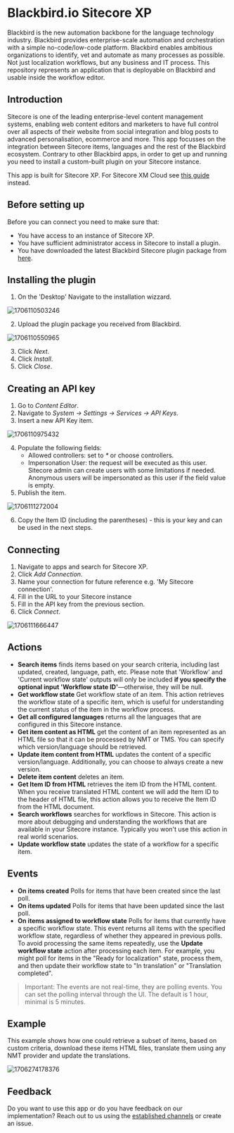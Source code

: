 # Blackbird.io Sitecore XP

Blackbird is the new automation backbone for the language technology industry. Blackbird provides enterprise-scale automation and orchestration with a simple no-code/low-code platform. Blackbird enables ambitious organizations to identify, vet and automate as many processes as possible. Not just localization workflows, but any business and IT process. This repository represents an application that is deployable on Blackbird and usable inside the workflow editor.

## Introduction

<!-- begin docs -->

Sitecore is one of the leading enterprise-level content management systems, enabling web content editors and marketers to have full control over all aspects of their website from social integration and blog posts to advanced personalisation, ecommerce and more. This app focusses on the integration between Sitecore items, languages and the rest of the Blackbird ecosystem. Contrary to other Blackbird apps, in order to get up and running you need to install a custom-built plugin on your Sitecore instance.

This app is built for Sitecore XP. For Sitecore XM Cloud see [this guide](https://docs.blackbird.io/apps/sitecore-xm-cloud/) instead.

## Before setting up

Before you can connect you need to make sure that:

- You have access to an instance of Sitecore XP.
- You have sufficient administrator access in Sitecore to install a plugin.
- You have downloaded the latest Blackbird Sitecore plugin package from [here](https://docs.blackbird.io/sitecore/package.zip).

## Installing the plugin

1. On the 'Desktop' Navigate to the installation wizzard.

![1706110503246](image/README/1706110503246.png)

2. Upload the plugin package you received from Blackbird.

![1706110550965](image/README/1706110550965.png)

3. Click _Next_.
4. Click _Install_.
5. Click _Close_.

## Creating an API key

1. Go to _Content Editor_.
2. Navigate to _System -> Settings -> Services -> API Keys_.
3. Insert a new API Key item.

![1706110975432](image/README/1706110975432.png)

4. Populate the following fields:
   - Allowed controllers: set to _\*_ or choose controllers.
   - Impersonation User: the request will be executed as this user. Sitecore admin can create users with some limitations if needed. Anonymous users will be impersonated as this user if the field value is empty.
5. Publish the item.

![1706111272004](image/README/1706111272004.png)

6. Copy the Item ID (including the parentheses) - this is your key and can be used in the next steps.

## Connecting

1. Navigate to apps and search for Sitecore XP.
2. Click _Add Connection_.
3. Name your connection for future reference e.g. 'My Sitecore connection'.
4. Fill in the URL to your Sitecore instance
5. Fill in the API key from the previous section.
6. Click _Connect_.

![1706111666447](image/README/1706111666447.png)

## Actions

- **Search items** finds items based on your search criteria, including last updated, created, language, path, etc. Please note that 'Workflow' and 'Current workflow state' outputs will only be included **if you specify the optional input 'Workflow state ID'**—otherwise, they will be null.
- **Get workflow state** Get workflow state of an item. This action retrieves the workflow state of a specific item, which is useful for understanding the current status of the item in the workflow process.
- **Get all configured languages** returns all the languages that are configured in this Sitecore instance.
- **Get item content as HTML** get the content of an item represented as an HTML file so that it can be processed by NMT or TMS. You can specify which version/language should be retrieved.
- **Update item content from HTML** updates the content of a specific version/language. Additionally, you can choose to always create a new version.
- **Delete item content** deletes an item.
- **Get Item ID from HTML** retrieves the item ID from the HTML content. When you receive translated HTML content we will add the Item ID to the header of HTML file, this action allows you to receive the Item ID from the HTML document.
- **Search workflows** searches for workflows in Sitecore. This action is more about debugging and understanding the workflows that are available in your Sitecore instance. Typically you won't use this action in real world scenarios.
- **Update workflow state** updates the state of a workflow for a specific item.

## Events

- **On items created** Polls for items that have been created since the last poll.
- **On items updated** Polls for items that have been updated since the last poll. 
- **On items assigned to workflow state** Polls for items that currently have a specific workflow state. This event returns all items with the specified workflow state, regardless of whether they appeared in previous polls. To avoid processing the same items repeatedly, use the **Update workflow state** action after processing each item. For example, you might poll for items in the "Ready for localization" state, process them, and then update their workflow state to "In translation" or "Translation completed".

> Important: The events are not real-time, they are polling events. You can set the polling interval through the UI. The default is 1 hour, minimal is 5 minutes.

## Example

This example shows how one could retrieve a subset of items, based on custom criteria, download these items HTML files, translate them using any NMT provider and update the translations.

![1706274178376](image/README/1706274178376.png)

## Feedback

Do you want to use this app or do you have feedback on our implementation? Reach out to us using the [established channels](https://www.blackbird.io/) or create an issue.

<!-- end docs -->
